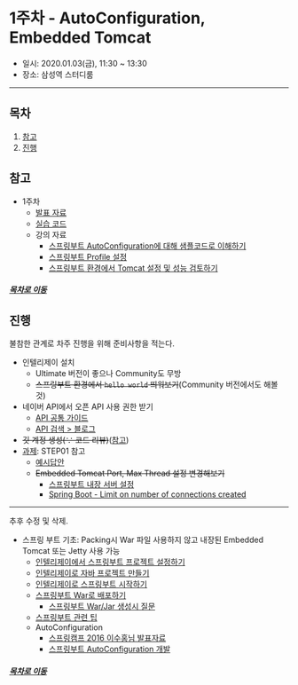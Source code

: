 1주차 - AutoConfiguration, Embedded Tomcat
=====
* 일시: 2020.01.03(금), 11:30 ~ 13:30
* 장소: 삼성역 스터디룸
- - -
## 목차
1. [참고](#참고)
2. [진행](#진행)

## 참고
* 1주차
	* [발표 자료](https://docs.google.com/presentation/d/1Eb05e4tT8LqZ_szpuk69-pjwjGXHIqtCORVVo2KxYiM/edit#slide=id.p)
	* [실습 코드](https://github.com/sieunkr/spring-study-friday)
	* 강의 자료
		* [스프링부트 AutoConfiguration에 대해 샘플코드로 이해하기](https://brunch.co.kr/@springboot/199)
		* [스프링부트 Profile 설정](https://dhsim86.github.io/web/2017/03/28/spring_boot_profile-post.html)
		* [스프링부트 환경에서 Tomcat 설정 및 성능 검토하기](https://brunch.co.kr/@springboot/98)

##### [목차로 이동](#목차)

## 진행
불참한 관계로 차주 진행을 위해 준비사항을 적는다.

* 인텔리제이 설치
	* Ultimate 버전이 좋으나 Community도 무방
	* ~~스프링부트 환경에서 `hello world` 띄워보기~~(Community 버전에서도 해볼 것)
* 네이버 API에서 오픈 API 사용 권한 받기
	* [API 공통 가이드](https://developers.naver.com/docs/common/openapiguide/appregister.md)
	* [API 검색 > 블로그](https://developers.naver.com/docs/search/blog/)
* ~~깃 계정 생성(∵ 코드 리뷰)~~([참고](https://github.com/next-step/nextstep-docs/tree/master/codereview)) 
* [과제](https://github.com/nara1030/openapi/tree/master): STEP01 참고
	* [예시답안](https://github.com/sieunkr/spring-study-friday/tree/master/day01)
	* ~~Embedded Tomcat Port, Max Thread 설정 변경해보기~~
		* [스프링부트 내장 서버 설정](https://www.daleseo.com/spring-boot-embedded-server-config/) 
		* [Spring Boot - Limit on number of connections created](https://stackoverflow.com/questions/39002090/spring-boot-limit-on-number-of-connections-created)

- - -
추후 수정 및 삭제.

* 스프링 부트 기초: Packing시 War 파일 사용하지 않고 내장된 Embedded Tomcat 또는 Jetty 사용 가능
	* [인텔리제이에서 스프링부트 프로젝트 설정하기](https://madplay.github.io/post/create-springboot-project-in-intellij)
	* [인텔리제이로 자바 프로젝트 만들기](https://alwayspr.tistory.com/18)
	* [인텔리제이로 스프링부트 시작하기](https://softarchitecture.tistory.com/62)
	* [스프링부트 War로 배포하기](https://4urdev.tistory.com/84)
		* [스프링부트 War/Jar 생성시 질문](https://okky.kr/article/516604)
	* [스프링부트 관련 팁](https://jojoldu.tistory.com/43)
	* AutoConfiguration
		* [스프링캠프 2016 이수홍님 발표자료](https://github.com/sbcoba/spring-camp-2016-spring-boot-autoconfiguration)
		* [스프링부트 AutoConfiguration 개발](https://luvstudy.tistory.com/69)

##### [목차로 이동](#목차)
